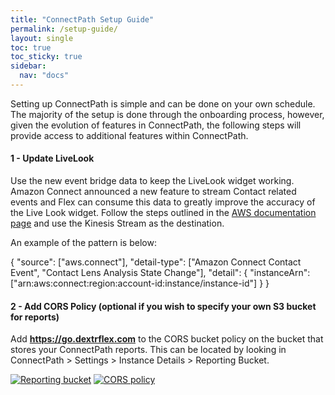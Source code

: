 ```yaml
---
title: "ConnectPath Setup Guide"
permalink: /setup-guide/
layout: single
toc: true
toc_sticky: true
sidebar: 
  nav: "docs"
---
```


Setting up ConnectPath is simple and can be done on your own schedule. The majority of the setup is done through the onboarding process, however, given the evolution of features in ConnectPath, the following steps will provide access to additional features within ConnectPath.

#### 1 - Update LiveLook

Use the new event bridge data to keep the LiveLook widget working. Amazon Connect announced a new feature to stream Contact related events and Flex can consume this data to greatly improve the accuracy of the Live Look widget. Follow the steps outlined in the [AWS documentation page](https://docs.aws.amazon.com/connect/latest/adminguide/contact-events.html) and use the Kinesis Stream as the destination. 

An example of the pattern is below:

 {
  "source": ["aws.connect"],
  "detail-type": ["Amazon Connect Contact Event", "Contact Lens Analysis State Change"],
  "detail": {
    "instanceArn": ["arn:aws:connect:region:account-id:instance/instance-id"]
  }
}

#### 2 - Add CORS Policy (optional if you wish to specify your own S3 bucket for reports)

Add **https://go.dextrflex.com** to the CORS bucket policy on the bucket that stores your ConnectPath reports. This can be located by looking in ConnectPath > Settings > Instance Details > Reporting Bucket.

[![Reporting bucket](/assets/images/Migration/reporting-bucket.jpg)](/assets/images/Migration/reporting-bucket.jpg)
[![CORS policy](/assets/images/Migration/cors.jpg)](/assets/images/Migration/cors.jpg)

